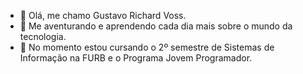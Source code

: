 - 👋 Olá, me chamo Gustavo Richard Voss.
- 👀 Me aventurando e aprendendo cada dia mais sobre o mundo da tecnologia.
- 🌱 No momento estou cursando o 2º semestre de Sistemas de Informação na FURB e o Programa Jovem Programador.

<!---
GustavoVoss/GustavoVoss is a ✨ special ✨ repository because its `README.md` (this file) appears on your GitHub profile.
You can click the Preview link to take a look at your changes.
--->
